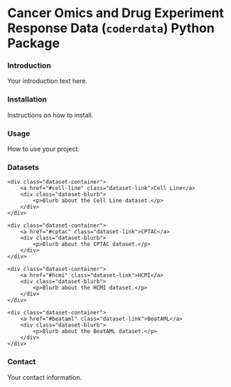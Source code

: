 <link rel="stylesheet" href="style.css">

# Cancer Omics and Drug Experiment Response Data (`coderdata`) Python Package

### Introduction
Your introduction text here.

### Installation
Instructions on how to install.

### Usage
How to use your project.

### Datasets

<div class="dataset-section">

    <div class="dataset-container">
        <a href="#cell-line" class="dataset-link">Cell Line</a>
        <div class="dataset-blurb">
            <p>Blurb about the Cell Line dataset.</p>
        </div>
    </div>

    <div class="dataset-container">
        <a href="#cptac" class="dataset-link">CPTAC</a>
        <div class="dataset-blurb">
            <p>Blurb about the CPTAC dataset.</p>
        </div>
    </div>

    <div class="dataset-container">
        <a href="#hcmi" class="dataset-link">HCMI</a>
        <div class="dataset-blurb">
            <p>Blurb about the HCMI dataset.</p>
        </div>
    </div>

    <div class="dataset-container">
        <a href="#beataml" class="dataset-link">BeatAML</a>
        <div class="dataset-blurb">
            <p>Blurb about the BeatAML dataset.</p>
        </div>
    </div>

</div>

### Contact
Your contact information.
